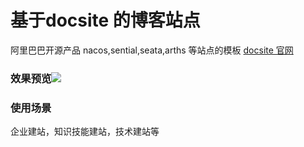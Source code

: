 # 基于docsite 的博客站点
阿里巴巴开源产品 nacos,sential,seata,arths 等站点的模板
[docsite 官网](https://docsite.js.org/)
​

### 效果预览![](https://img.alicdn.com/imgextra/i3/O1CN01aY7OjZ1thMYfrnjad_!!6000000005933-1-tps-1777-913.gif#id=zLjyv&originHeight=913&originWidth=1777&originalType=binary&ratio=1&status=done&style=none)


### 使用场景
企业建站，知识技能建站，技术建站等
